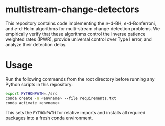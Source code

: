 # multistream-change-detectors
This repository contains code implementing the $e$-d-BH, $e$-d-Bonferroni, and $e$-d-Holm algorithms for multi-stream change detection problems. We empirically verify that these algorithms control the inverse patience weighted rates (IPWR), provide universal control over Type I error, and analyze their detection delay.

# Usage
Run the following commands from the root directory before running any Python scripts in this repository:
```bash
export PYTHONPATH=./src
conda create -n <envname> --file requirements.txt
conda activate <envname>
```
This sets the `PYTHONPATH` for relative imports and installs all required packages into a fresh conda environment.
